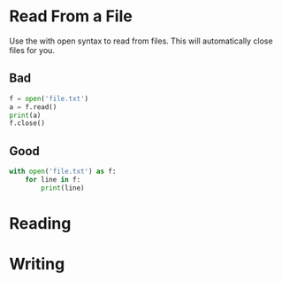 # Read From a File
Use the with open syntax to read from files. This will automatically close files for you.

## Bad
```python
f = open('file.txt')
a = f.read()
print(a)
f.close()
```

## Good
```python
with open('file.txt') as f:
    for line in f:
        print(line)
```

# Reading

# Writing

